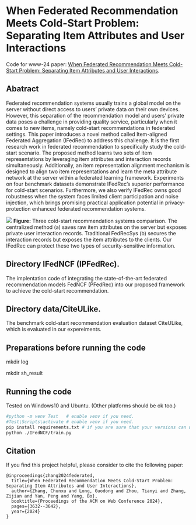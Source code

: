 # When Federated Recommendation Meets Cold-Start Problem: Separating Item Attributes and User Interactions
Code for www-24 paper: [When Federated Recommendation Meets Cold-Start Problem: Separating Item Attributes and User Interactions](https://arxiv.org/pdf/2305.12650).

## Abatract
Federated recommendation systems usually trains a global model on the server without direct access to users’ private data on their own devices. However, this separation of the recommendation model and users’ private data poses a challenge in providing quality service, particularly when it comes to new items, namely cold-start recommendations in federated settings. This paper introduces a novel method called Item-aligned Federated Aggregation (IFedRec) to address this challenge. It is the first research work in federated recommendation to specifically study the cold-start scenario. The proposed method learns two sets of item representations by leveraging item attributes and interaction records simultaneously. Additionally, an item representation alignment mechanism is designed to align two item representations and learn the meta attribute network at the server within a federated learning framework. Experiments on four benchmark datasets demonstrate IFedRec’s superior performance for cold-start scenarios. Furthermore, we also verify IFedRec owns good robustness when the system faces limited client participation and noise injection, which brings promising practical application potential in privacy-protection enhanced federated recommendation systems. 

![](https://github.com/Zhangcx19/IFedRec/blob/main/comparison.png)
**Figure:**
Three cold-start recommendation systems comparison. The centralized method (a) saves raw item attributes on the server but exposes private user interaction records. Traditional FedRecSys (b) secures the interaction records but exposes the item attributes to the clients. Our IFedRec can protect these two types of security-sensitive information.

## Directory IFedNCF (IPFedRec).
The implentation code of integrating the state-of-the-art federated recommendation models FedNCF (PFedRec) into our proposed framework to achieve the cold-start recommendation.

## Directory data/CiteULike.
The benchmark cold-start recommendation evaluation dataset CiteULike, which is evaluated in our expereiments.

## Preparations before running the code
mkdir log

mkdir sh_result

## Running the code
Tested on Windows10 and Ubuntu. (Other platforms should be ok too.)
``` bash
#python -m venv Test   # enable venv if you need.
#Test\Scripts\activate # enable venv if you need.
pip install requirements.txt # if you are sure that your versions can working right, dont run this line.
python ./IFedNCF/train.py
```

## Citation
If you find this project helpful, please consider to cite the following paper:

```
@inproceedings{zhang2024federated,
  title={When Federated Recommendation Meets Cold-Start Problem: Separating Item Attributes and User Interactions},
  author={Zhang, Chunxu and Long, Guodong and Zhou, Tianyi and Zhang, Zijian and Yan, Peng and Yang, Bo},
  booktitle={Proceedings of the ACM on Web Conference 2024},
  pages={3632--3642},
  year={2024}
}
```
